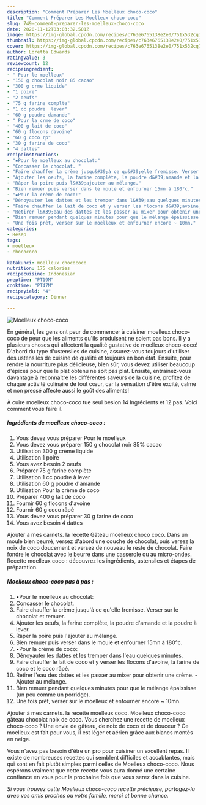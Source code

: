 ```yaml
---
description: "Comment Préparer Les Moelleux choco-coco"
title: "Comment Préparer Les Moelleux choco-coco"
slug: 749-comment-preparer-les-moelleux-choco-coco
date: 2020-11-12T03:03:32.501Z
image: https://img-global.cpcdn.com/recipes/c763e6765138e2e0/751x532cq70/moelleux-choco-coco-photo-principale-de-la-recette.jpg
thumbnail: https://img-global.cpcdn.com/recipes/c763e6765138e2e0/751x532cq70/moelleux-choco-coco-photo-principale-de-la-recette.jpg
cover: https://img-global.cpcdn.com/recipes/c763e6765138e2e0/751x532cq70/moelleux-choco-coco-photo-principale-de-la-recette.jpg
author: Loretta Edwards
ratingvalue: 3
reviewcount: 12
recipeingredient:
- " Pour le moelleux"
- "150 g chocolat noir 85 cacao"
- "300 g crme liquide"
- "1 poire"
- "2 oeufs"
- "75 g farine complte"
- "1 cc poudre  lever"
- "60 g poudre damande"
- " Pour la crme de coco"
- "400 g lait de coco"
- "60 g flocons davoine"
- "60 g coco rp"
- "30 g farine de coco"
- "4 dattes"
recipeinstructions:
- "▪︎Pour le moelleux au chocolat:"
- "Concasser le chocolat. ⁣"
- "Faire chauffer la crème jusqu&#39;à ce qu&#39;elle fremisse. Verser sur le chocolat et remuer.⁣"
- "Ajouter les oeufs, la farine complète, la poudre d&#39;amande et la poudre à lever.⁣"
- "Râper la poire puis l&#39;ajouter au mélange.⁣"
- "Bien remuer puis verser dans le moule et enfourner 15mn à 180°c.⁣"
- "▪️Pour la crème de coco:"
- "Dénoyauter les dattes et les tremper dans l&#39;eau quelques minutes.⁣"
- "Faire chauffer le lait de coco et y verser les flocons d&#39;avoine, la farine de coco et le coco râpé.⁣"
- "Retirer l&#39;eau des dattes et les passer au mixer pour obtenir une crème.⁣ Ajouter au mélange.⁣"
- "Bien remuer pendant quelques minutes pour que le mélange épaississe (un peu comme un porridge).⁣"
- "Une fois prêt, verser sur le moelleux et enfourner encore ~ 10mn.⁣"
categories:
- Resep
tags:
- moelleux
- chocococo

katakunci: moelleux chocococo 
nutrition: 175 calories
recipecuisine: Indonesian
preptime: "PT19M"
cooktime: "PT47M"
recipeyield: "4"
recipecategory: Dinner

---
```



![Moelleux choco-coco](https://img-global.cpcdn.com/recipes/c763e6765138e2e0/751x532cq70/moelleux-choco-coco-photo-principale-de-la-recette.jpg)

En général, les gens ont peur de commencer à cuisiner moelleux choco-coco de peur que les aliments qu'ils produisent ne soient pas bons. Il y a plusieurs choses qui affectent la qualité gustative de moelleux choco-coco! D'abord du type d'ustensiles de cuisine, assurez-vous toujours d'utiliser des ustensiles de cuisine de qualité et toujours en bon état. Ensuite, pour rendre la nourriture plus délicieuse, bien sûr, vous devez utiliser beaucoup d'épices pour que le plat obtenu ne soit pas plat. Ensuite, entraînez-vous davantage à reconnaître les différentes saveurs de la cuisine, profitez de chaque activité culinaire de tout cœur, car la sensation d'être excité, calme et non pressé affecte aussi le goût des aliments!

<!--inarticleads1-->

À cuire moelleux choco-coco tue seul besion 14 Ingrédients et 12 pas. Voici comment vous faire il.

##### Ingrédients de moelleux choco-coco :

1. Vous devez vous préparer  Pour le moelleux
1. Vous devez vous préparer 150 g chocolat noir 85% cacao
1. Utilisation 300 g crème liquide
1. Utilisation 1 poire
1. Vous avez besoin 2 oeufs
1. Préparer 75 g farine complète
1. Utilisation 1 cc poudre à lever
1. Utilisation 60 g poudre d&#39;amande
1. Utilisation  Pour la crème de coco
1. Préparer 400 g lait de coco
1. Fournir 60 g flocons d&#39;avoine
1. Fournir 60 g coco râpé
1. Vous devez vous préparer 30 g farine de coco
1. Vous avez besoin 4 dattes


Ajouter à mes carnets. la recette Gâteau moelleux choco coco. Dans un moule bien beurré, versez d&#39;abord une couche de chocolat, puis versez la noix de coco doucement et versez de nouveau le reste de chocolat. Faire fondre le chocolat avec le beurre dans une casserole ou au micro-ondes. Recette moelleux coco : découvrez les ingrédients, ustensiles et étapes de préparation. 

<!--inarticleads2-->

##### Moelleux choco-coco pas à pas :

1. ▪︎Pour le moelleux au chocolat:
1. Concasser le chocolat. ⁣
1. Faire chauffer la crème jusqu&#39;à ce qu&#39;elle fremisse. Verser sur le chocolat et remuer.⁣
1. Ajouter les oeufs, la farine complète, la poudre d&#39;amande et la poudre à lever.⁣
1. Râper la poire puis l&#39;ajouter au mélange.⁣
1. Bien remuer puis verser dans le moule et enfourner 15mn à 180°c.⁣
1. ▪️Pour la crème de coco:
1. Dénoyauter les dattes et les tremper dans l&#39;eau quelques minutes.⁣
1. Faire chauffer le lait de coco et y verser les flocons d&#39;avoine, la farine de coco et le coco râpé.⁣
1. Retirer l&#39;eau des dattes et les passer au mixer pour obtenir une crème.⁣ - Ajouter au mélange.⁣
1. Bien remuer pendant quelques minutes pour que le mélange épaississe (un peu comme un porridge).⁣
1. Une fois prêt, verser sur le moelleux et enfourner encore ~ 10mn.⁣


Ajouter à mes carnets. la recette moelleux coco. Moelleux choco-coco gâteau chocolat noix de coco. Vous cherchez une recette de moelleux choco-coco ? Une envie de gâteau, de noix de coco et de douceur ? Ce moelleux est fait pour vous, il est lèger et aérien grâce aux blancs montés en neige. 

<!--inarticleads1-->

<p>
Vous n'avez pas besoin d'être un pro pour cuisiner un excellent repas. Il existe de nombreuses recettes qui semblent difficiles et accablantes, mais qui sont en fait plutôt simples parmi celles de Moelleux choco-coco. Nous espérons vraiment que cette recette vous aura donné une certaine confiance en vous pour la prochaine fois que vous serez dans la cuisine.
</p>

<p>
<i>Si vous trouvez cette Moelleux choco-coco recette précieuse, partagez-la avec vos amis proches ou votre famille, merci et bonne chance.</i>
</p>
